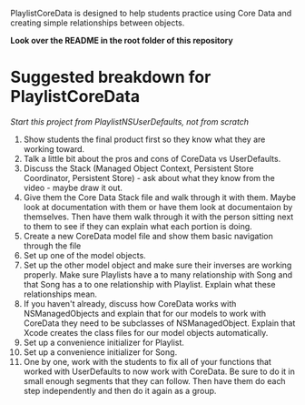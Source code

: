 PlaylistCoreData is designed to help students practice using Core Data and creating simple relationships between objects.

**Look over the README in the root folder of this repository**

# Suggested breakdown for PlaylistCoreData

*Start this project from PlaylistNSUserDefaults, not from scratch*

1. Show students the final product first so they know what they are working toward.
2. Talk a little bit about the pros and cons of CoreData vs UserDefaults.
3. Discuss the Stack (Managed Object Context, Persistent Store Coordinator, Persistent Store) - ask about what they know from the video - maybe draw it out.
4. Give them the Core Data Stack file and walk through it with them. Maybe look at documentation with them or have them look at documentaion by themselves. Then have them walk through it with the person sitting next to them to see if they can explain what each portion is doing. 
5. Create a new CoreData model file and show them basic navigation through the file
6. Set up one of the model objects.
7. Set up the other model object and make sure their inverses are working properly. Make sure Playlists have a to many relationship with Song and that Song has a to one relationship with Playlist. Explain what these relationships mean.
8. If you haven't already, discuss how CoreData works with NSManagedObjects and explain that for our models to work with CoreData they need to be subclasses of NSManagedObject. Explain that Xcode creates the class files for our model objects automatically.
9. Set up a convenience initializer for Playlist.
10. Set up a convenience initializer for Song.
11. One by one, work with the students to fix all of your functions that worked with UserDefaults to now work with CoreData. Be sure to do it in small enough segments that they can follow. Then have them do each step independently and then do it again as a group.
